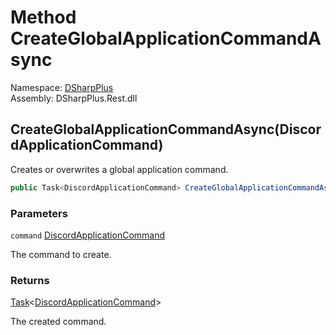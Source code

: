 # Method CreateGlobalApplicationCommandAsync

Namespace: [DSharpPlus](DSharpPlus.md)  
Assembly: DSharpPlus.Rest.dll

## <a id="DSharpPlus_DiscordRestClient_CreateGlobalApplicationCommandAsync_DSharpPlus_Entities_DiscordApplicationCommand_"></a>CreateGlobalApplicationCommandAsync\(DiscordApplicationCommand\)

Creates or overwrites a global application command.

```csharp
public Task<DiscordApplicationCommand> CreateGlobalApplicationCommandAsync(DiscordApplicationCommand command)
```

### Parameters

`command` [DiscordApplicationCommand](DSharpPlus.Entities.DiscordApplicationCommand.md)

The command to create.

### Returns

[Task](https://learn.microsoft.com/dotnet/api/system.threading.tasks.task\-1)<[DiscordApplicationCommand](DSharpPlus.Entities.DiscordApplicationCommand.md)\>

The created command.

